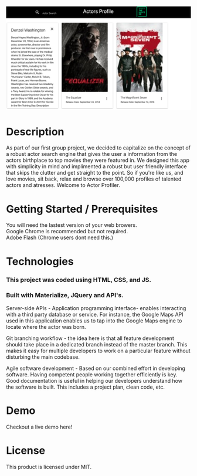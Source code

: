 ![Screenshot](Denzel.png)

# Description
As part of our first group project, we decided to capitalize on the concept of a robust actor search engine that gives the user a information from the actors birthplace to top movies they were featured in. We designed this app with simplicity in mind and implimented a robust but user friendly interface that skips the clutter and get straight to the point. So if you're like us, and love movies, sit back, relax and browse over 100,000 profiles of talented actors and atresses. Welcome to Actor Profiler.

# Getting Started / Prerequisites
You will need the lastest version of your web browers.</br> Google Chrome is recommended but not required. </br>
Adobe Flash (Chrome users dont need this.)


#  Technologies

### This project was coded using HTML, CSS, and JS.

### Built with Materialize, JQuery and API's.
Server-side APIs - Application programming interface- enables interacting with a third party database or service. For instance, the Google Maps API used in this application enables us to tap into the Google Maps engine to locate where the actor was born.

Git branching workflow - the idea here is that all feature development should take place in a dedicated branch instead of the master branch. This makes it easy for multiple developers to work on a particular feature without disturbing the main codebase.

Agile software development - Based on our combined effort in developing software. Having competent people working together efficiently is key. Good documentation is useful in helping our developers understand how the software is built. This includes a project plan, clean code, etc.

# Demo
Checkout a live demo here!


# License
This product is licensed under MIT.

